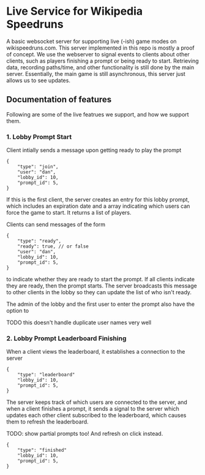 # Live Service for Wikipedia Speedruns

A basic websocket server for supporting live (-ish) game modes on
wikispeedruns.com. This server implemented in this repo is mostly
a proof of concept. We use the webserver to signal events to clients
about other clients, such as players finishing a prompt or being
ready to start. Retrieving data, recording paths/time, and other
functionality is still done by the main server. Essentially, the
main game is still asynchronous, this server just allows us to see
updates.

## Documentation of features

Following are some of the live featrues we support, and how we support
them.

### 1. Lobby Prompt Start

Client intially sends a message upon getting ready to play the prompt
```
{
    "type": "join",
    "user": "dan",
    "lobby_id": 10,
    "prompt_id": 5,
}
```

If this is the first client, the server creates an entry for this lobby prompt,
which includes an expiration date and a array indicating which users can force the game to 
start. It returns a list of players.

Clients can send messages of the form
```
{
    "type": "ready",
    "ready": true, // or false
    "user": "dan",
    "lobby_id": 10,
    "prompt_id": 5,
}
```
to indicate whether they are ready to start the prompt. If all clients indicate they 
are ready, then the prompt starts. The server broadcasts this message to other clients
in the lobby so they can update the list of who isn't ready.

The admin of the lobby and the first user to enter the prompt also have the option
to 


TODO this doesn't handle duplicate user names very well


### 2. Lobby Prompt Leaderboard Finishing

When a client views the leaderboard, it establishes a connection to
the server
```
{
    "type": "leaderboard"
    "lobby_id": 10,
    "prompt_id": 5, 
}
```

The server keeps track of which users are connected to the server, and when
a client finishes a prompt, it sends a signal to the server which updates
each other client subscribed to the leaderboard, which causes them to refresh
the leaderboard.

TODO: show partial prompts too! And refresh on click instead.

```
{
    "type": "finished"
    "lobby_id": 10,
    "prompt_id": 5, 
}
```